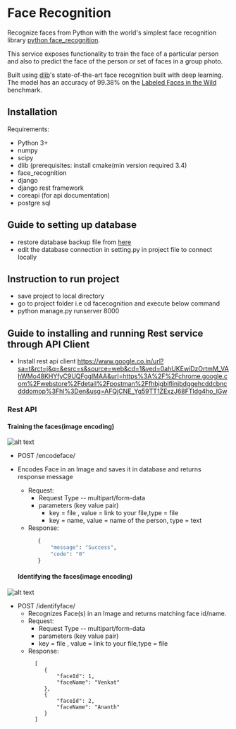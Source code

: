 # Face Recognition

Recognize faces from Python with
the world's simplest face recognition library [python face_recognition](https://github.com/ageitgey/face_recognition/).

This service exposes functionality to train the face of a particular person
and also to predict the face of the person or set of faces in a group photo.

Built using [dlib](http://dlib.net/)'s state-of-the-art face recognition
built with deep learning. The model has an accuracy of 99.38% on the
[Labeled Faces in the Wild](http://vis-www.cs.umass.edu/lfw/) benchmark.

## Installation

Requirements:
* Python 3+
* numpy
* scipy
* dlib (prerequisites: install cmake(min version required 3.4)
* face_recognition
* django
* django rest framework
* coreapi (for api documentation)
* postgre sql

## Guide to setting up database
* restore database backup file from [here](https://github.com/CSTEPBLR/Face-Recognition-Service/blob/master/assets/anganwadi_db)
* edit the database connection in setting.py in project file to connect locally

## Instruction to run project

* save project to local directory
* go to project folder i.e cd facecognition and execute below command
* python manage.py runserver 8000


## Guide to installing and running Rest service through API Client

* Install rest api client
https://www.google.co.in/url?sa=t&rct=j&q=&esrc=s&source=web&cd=1&ved=0ahUKEwiDzOrtmM_VAhWMo48KHYfyC9UQFgglMAA&url=https%3A%2F%2Fchrome.google.com%2Fwebstore%2Fdetail%2Fpostman%2Ffhbjgbiflinjbdggehcddcbncdddomop%3Fhl%3Den&usg=AFQjCNE_Yq59TT1ZExzJ68FTldg4ho_lGw

### Rest API
#### Training the faces(image encoding)
![alt text](https://github.com/ananthkhegde/Face-Recognition-Based-Attendance-Service/blob/master/assets/train.png)
* POST /encodeface/
 * Encodes Face in an Image and saves it in database and returns response message
   * Request:
      * Request Type -- multipart/form-data
      * parameters (key value pair)
         *  key = file , value = link to your file,type = file
         *  key = name, value = name of the person, type = text
    * Response:
         ```python
            {
                "message": "Success",
                "code": "0"
            }
         ```
        
   #### Identifying the faces(image encoding)
 ![alt text](https://github.com/ananthkhegde/Face-Recognition-Based-Attendance-Service/blob/master/assets/response.png)      
  * POST /identifyface/
    * Recognizes Face(s) in an Image and returns matching face id/name.
    * Request:
        *    Request Type -- multipart/form-data
        * parameters (key value pair)
         *  key = file , value = link to your file,type = file
    * Response:
         ```
           [
              {
                  "faceId": 1,
                  "faceName": "Venkat"
              },
              {
                  "faceId": 2,
                  "faceName": "Ananth"
              }
           ]   
         ```
